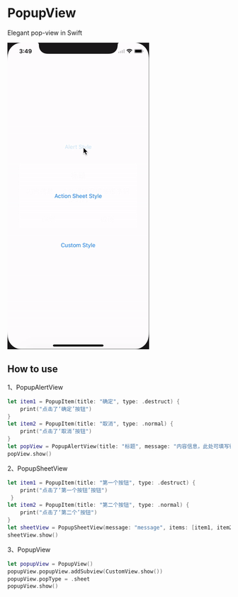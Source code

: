 # PopupView
Elegant pop-view in Swift

![image](https://github.com/Hearsayer/PopupView/blob/master/ezgif.com-video-to-gif.gif)

## How to use

1、PopupAlertView
```swift
let item1 = PopupItem(title: "确定", type: .destruct) {
    print("点击了‘确定’按钮")
}
let item2 = PopupItem(title: "取消", type: .normal) {
    print("点击了‘取消’按钮")
}
let popView = PopupAlertView(title: "标题", message: "内容信息，此处可填写很多很多很多的内", items: [item1, item2])
popView.show()
```

2、PopupSheetView
```swift
let item1 = PopupItem(title: "第一个按钮", type: .destruct) {
    print("点击了‘第一个按钮’按钮")
 }
let item2 = PopupItem(title: "第二个按钮", type: .normal) {
    print("点击了‘第二个’按钮")
}
let sheetView = PopupSheetView(message: "message", items: [item1, item2])
sheetView.show()
```

3、PopupView
```swift
let popupView = PopupView()
popupView.popupView.addSubview(CustomView.show())
popupView.popType = .sheet
popupView.show()
```
